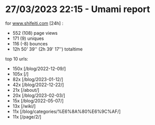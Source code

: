 # 27/03/2023 22:15 - Umami report
for www.shifeiti.com [24h] :

 - 552 (108) page views
 - 171 (9) uniques
 - 116 (-8) bounces
 - 12h 50' 39'' (2h 39' 17'') totaltime


top 10 urls:
 - 150x [/blog/2022-12-09/]
 - 105x [/]
 - 82x [/blog/2023-01-12/]
 - 42x [/blog/2022-12-22/]
 - 21x [/about/]
 - 20x [/blog/2023-02-03/]
 - 15x [/blog/2022-05-07/]
 - 13x [/wiki/]
 - 11x [/blog/categories/%E6%8A%80%E6%9C%AF/]
 - 11x [/page/2/]


